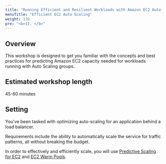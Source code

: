 ```yaml
---
title: "Running Efficient and Resilient Workloads with Amazon EC2 Auto Scaling"
menuTitle: "Efficient EC2 Auto Scaling"
weight: 110
pre: "<b>11. </b>"
---
```


## Overview

This workshop is designed to get you familiar with the concepts and best practices for predicting Amazon EC2 capacity needed for workloads running with Auto Scaling groups.

## Estimated workshop length

45-60 minutes

## Setting

You've been tasked with optimizing auto-scaling for an application behind a load balancer.

Requirements include the ability to automatically scale the service for traffic patterns, all without breaking the budget.

In order to effectively and efficiently scale, you will use [Predictive Scaling for EC2](https://aws.amazon.com/blogs/aws/new-predictive-scaling-for-ec2-powered-by-machine-learning/) and [EC2 Warm Pools](https://aws.amazon.com/blogs/compute/scaling-your-applications-faster-with-ec2-auto-scaling-warm-pools/).